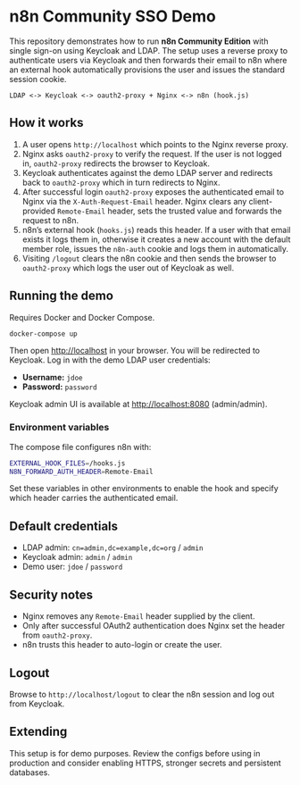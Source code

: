 # n8n Community SSO Demo

This repository demonstrates how to run **n8n Community Edition** with single sign-on using Keycloak and LDAP.  The setup uses a reverse proxy to authenticate users via Keycloak and then forwards their email to n8n where an external hook automatically provisions the user and issues the standard session cookie.

```
LDAP <-> Keycloak <-> oauth2-proxy + Nginx <-> n8n (hook.js)
```

## How it works
1. A user opens `http://localhost` which points to the Nginx reverse proxy.
2. Nginx asks `oauth2-proxy` to verify the request.  If the user is not logged in, `oauth2-proxy` redirects the browser to Keycloak.
3. Keycloak authenticates against the demo LDAP server and redirects back to `oauth2-proxy` which in turn redirects to Nginx.
4. After successful login `oauth2-proxy` exposes the authenticated email to Nginx via the `X-Auth-Request-Email` header.  Nginx clears any client-provided `Remote-Email` header, sets the trusted value and forwards the request to n8n.
5. n8n’s external hook (`hooks.js`) reads this header. If a user with that email exists it logs them in, otherwise it creates a new account with the default member role, issues the `n8n-auth` cookie and logs them in automatically.
6. Visiting `/logout` clears the n8n cookie and then sends the browser to `oauth2-proxy` which logs the user out of Keycloak as well.

## Running the demo
Requires Docker and Docker Compose.

```bash
docker-compose up
```

Then open <http://localhost> in your browser.  You will be redirected to Keycloak.  Log in with the demo LDAP user credentials:

- **Username:** `jdoe`
- **Password:** `password`

Keycloak admin UI is available at <http://localhost:8080> (admin/admin).

### Environment variables
The compose file configures n8n with:

```bash
EXTERNAL_HOOK_FILES=/hooks.js
N8N_FORWARD_AUTH_HEADER=Remote-Email
```

Set these variables in other environments to enable the hook and specify which header carries the authenticated email.

## Default credentials
- LDAP admin: `cn=admin,dc=example,dc=org` / `admin`
- Keycloak admin: `admin` / `admin`
- Demo user: `jdoe` / `password`

## Security notes
- Nginx removes any `Remote-Email` header supplied by the client.
- Only after successful OAuth2 authentication does Nginx set the header from `oauth2-proxy`.
- n8n trusts this header to auto-login or create the user.

## Logout
Browse to `http://localhost/logout` to clear the n8n session and log out from Keycloak.

## Extending
This setup is for demo purposes.  Review the configs before using in production and consider enabling HTTPS, stronger secrets and persistent databases.
